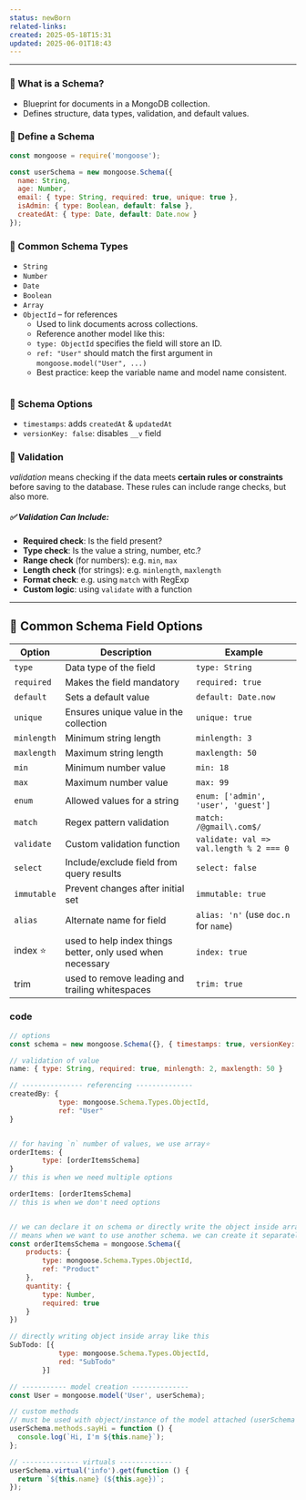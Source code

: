 ```yaml
---
status: newBorn
related-links: 
created: 2025-05-18T15:31
updated: 2025-06-01T18:43
---
```

---
### 🔹 What is a Schema?
- Blueprint for documents in a MongoDB collection.
- Defines structure, data types, validation, and default values.

### 🔹 Define a Schema
```js
const mongoose = require('mongoose');

const userSchema = new mongoose.Schema({
  name: String,
  age: Number,
  email: { type: String, required: true, unique: true },
  isAdmin: { type: Boolean, default: false },
  createdAt: { type: Date, default: Date.now }
});
```

### 🔹 Common Schema Types
- `String`
- `Number`
- `Date`
- `Boolean`
- `Array`
- `ObjectId` – for references
	- Used to link documents across collections.
	- Reference another model like this:
	- `type: ObjectId` specifies the field will store an ID.
	- `ref: "User"` should match the first argument in `mongoose.model("User", ...)` 
	- Best practice: keep the variable name and model name consistent.
``` js

```

### 🔹 Schema Options

- `timestamps`: adds `createdAt` & `updatedAt`
- `versionKey: false`: disables `__v` field

### 🔹 Validation

_validation_ means checking if the data meets **certain rules or constraints** before saving to the database. These rules can include range checks, but also more.

##### ✅ Validation Can Include:

- **Required check**: Is the field present?
- **Type check**: Is the value a string, number, etc.?
- **Range check** (for numbers): e.g. `min`, `max`
- **Length check** (for strings): e.g. `minlength`, `maxlength`
- **Format check**: e.g. using `match` with RegExp
- **Custom logic**: using `validate` with a function

---

## 🧾 Common Schema Field Options

| **Option**  | **Description**                                            | **Example**                             |
| ----------- | ---------------------------------------------------------- | --------------------------------------- |
| `type`      | Data type of the field                                     | `type: String`                          |
| `required`  | Makes the field mandatory                                  | `required: true`                        |
| `default`   | Sets a default value                                       | `default: Date.now`                     |
| `unique`    | Ensures unique value in the collection                     | `unique: true`                          |
| `minlength` | Minimum string length                                      | `minlength: 3`                          |
| `maxlength` | Maximum string length                                      | `maxlength: 50`                         |
| `min`       | Minimum number value                                       | `min: 18`                               |
| `max`       | Maximum number value                                       | `max: 99`                               |
| `enum`      | Allowed values for a string                                | `enum: ['admin', 'user', 'guest']`      |
| `match`     | Regex pattern validation                                   | `match: /@gmail\.com$/`                 |
| `validate`  | Custom validation function                                 | `validate: val => val.length % 2 === 0` |
| `select`    | Include/exclude field from query results                   | `select: false`                         |
| `immutable` | Prevent changes after initial set                          | `immutable: true`                       |
| `alias`     | Alternate name for field                                   | `alias: 'n'` (use `doc.n` for `name`)   |
| index ⭐     | used to help index things better, only used when necessary | `index: true`                           |
| trim        | used to remove leading and trailing whitespaces            | `trim: true`                            |



### code

```js
// options
const schema = new mongoose.Schema({}, { timestamps: true, versionKey: false });

// validation of value
name: { type: String, required: true, minlength: 2, maxlength: 50 }

// --------------- referencing --------------
createdBy: {
            type: mongoose.Schema.Types.ObjectId,
            ref: "User"
}


// for having `n` number of values, we use array⭐
orderItems: {
        type: [orderItemsSchema]
}
// this is when we need multiple options

orderItems: [orderItemsSchema]
// this is when we don't need options


// we can declare it on schema or directly write the object inside array
// means when we want to use another schema. we can create it separately and them import it or we can directly create object which we create in schema
const orderItemsSchema = mongoose.Schema({
    products: {
        type: mongoose.Schema.Types.ObjectId,
        ref: "Product"
    },
    quantity: {
        type: Number,
        required: true
    }
})

// directly writing object inside array like this
SubTodo: [{
            type: mongoose.Schema.Types.ObjectId,
            red: "SubTodo"
        }]

// ----------- model creation --------------
const User = mongoose.model('User', userSchema);

// custom methods
// must be used with object/instance of the model attached (userSchema here)
userSchema.methods.sayHi = function () {
  console.log(`Hi, I'm ${this.name}`);
};

// -------------- virtuals -------------
userSchema.virtual('info').get(function () {
  return `${this.name} (${this.age})`;
});
```



